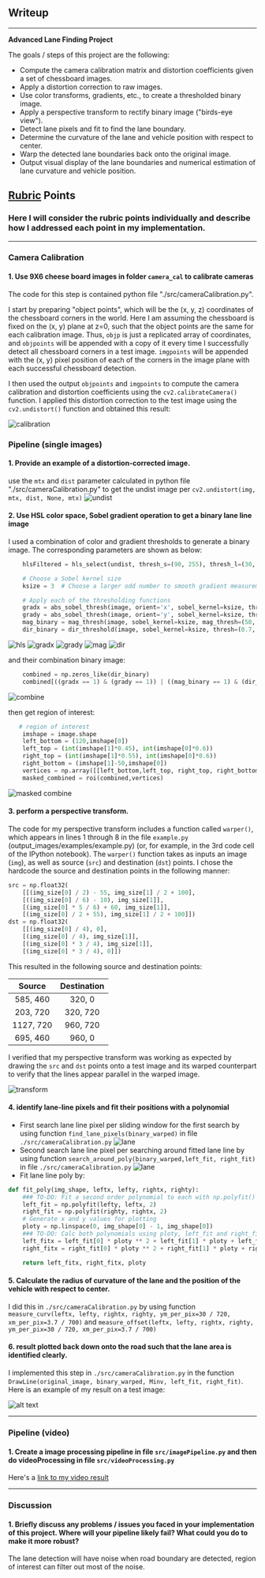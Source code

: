 ## Writeup

---

**Advanced Lane Finding Project**

The goals / steps of this project are the following:

* Compute the camera calibration matrix and distortion coefficients given a set of chessboard images.
* Apply a distortion correction to raw images.
* Use color transforms, gradients, etc., to create a thresholded binary image.
* Apply a perspective transform to rectify binary image ("birds-eye view").
* Detect lane pixels and fit to find the lane boundary.
* Determine the curvature of the lane and vehicle position with respect to center.
* Warp the detected lane boundaries back onto the original image.
* Output visual display of the lane boundaries and numerical estimation of lane curvature and vehicle position.

[//]: # (Image References)

[image1]: ./examples/undistort_output.png "Undistorted"
[image2]: ./test_images/test1.jpg "Road Transformed"
[image3]: ./examples/binary_combo_example.jpg "Binary Example"
[image4]: ./examples/warped_straight_lines.jpg "Warp Example"
[image5]: ./examples/color_fit_lines.jpg "Fit Visual"
[image6]: ./examples/example_output.jpg "Output"
[video1]: ./project_video.mp4 "Video"

## [Rubric](https://review.udacity.com/#!/rubrics/571/view) Points

### Here I will consider the rubric points individually and describe how I addressed each point in my implementation.  

---
### Camera Calibration

#### 1. Use 9X6 cheese board images in folder `camera_cal` to calibrate cameras

The code for this step is contained python file "./src/cameraCalibration.py". 

I start by preparing "object points", which will be the (x, y, z) coordinates of the chessboard corners in the world. Here I am assuming the chessboard is fixed on the (x, y) plane at z=0, such that the object points are the same for each calibration image.  Thus, `objp` is just a replicated array of coordinates, and `objpoints` will be appended with a copy of it every time I successfully detect all chessboard corners in a test image.  `imgpoints` will be appended with the (x, y) pixel position of each of the corners in the image plane with each successful chessboard detection.  

I then used the output `objpoints` and `imgpoints` to compute the camera calibration and distortion coefficients using the `cv2.calibrateCamera()` function.  I applied this distortion correction to the test image using the `cv2.undistort()` function and obtained this result: 

![calibration](./camera_cal_output/calibration1.jpg)

### Pipeline (single images)

#### 1. Provide an example of a distortion-corrected image.

use the `mtx` and `dist` parameter calculated in python file "./src/cameraCalibration.py" to get the undist image per
`cv2.undistort(img, mtx, dist, None, mtx)`
![undist](./output_images/result_undist_straight_lines1.jpg)

#### 2. Use HSL color space, Sobel gradient operation to get a binary lane line image
I used a combination of color and gradient thresholds to generate a binary image. The corresponding parameters are shown as below:
```python
    hlsFiltered = hls_select(undist, thresh_s=(90, 255), thresh_l=(30, 255))

    # Choose a Sobel kernel size
    ksize = 3  # Choose a larger odd number to smooth gradient measurements

    # Apply each of the thresholding functions
    gradx = abs_sobel_thresh(image, orient='x', sobel_kernel=ksize, thresh=(10, 180))
    grady = abs_sobel_thresh(image, orient='y', sobel_kernel=ksize, thresh=(15, 160))
    mag_binary = mag_thresh(image, sobel_kernel=ksize, mag_thresh=(50, 160))
    dir_binary = dir_threshold(image, sobel_kernel=ksize, thresh=(0.7, 1.3))
```

![hls](./output_images/result_hls_straight_lines1.jpg)
![gradx](./output_images/result_gradx_straight_lines1.jpg)
![grady](./output_images/result_grady_straight_lines1.jpg)
![mag](./output_images/result_mag_straight_lines1.jpg)
![dir](./output_images/result_dir_straight_lines1.jpg)

and their combination binary image:
```python    
    combined = np.zeros_like(dir_binary)
    combined[((gradx == 1) & (grady == 1)) | ((mag_binary == 1) & (dir_binary == 1)) | (hlsFiltered == 1)] = 1
```

![combine](./output_images/result_combine_straight_lines1.jpg)

then get region of interest:
```python
   # region of interest
    imshape = image.shape
    left_bottom = (120,imshape[0])
    left_top = (int(imshape[1]*0.45), int(imshape[0]*0.6))
    right_top = (int(imshape[1]*0.55), int(imshape[0]*0.6))
    right_bottom = (imshape[1]-50,imshape[0])
    vertices = np.array([[left_bottom,left_top, right_top, right_bottom]], dtype=np.int32)
    masked_combined = roi(combined,vertices)
```
  
![masked combine](./output_images/result_masked_combine_straight_lines1.jpg)


#### 3. perform a perspective transform.

The code for my perspective transform includes a function called `warper()`, which appears in lines 1 through 8 in the file `example.py` (output_images/examples/example.py) (or, for example, in the 3rd code cell of the IPython notebook).  The `warper()` function takes as inputs an image (`img`), as well as source (`src`) and destination (`dst`) points.  I chose the hardcode the source and destination points in the following manner:

```python
src = np.float32(
    [[(img_size[0] / 2) - 55, img_size[1] / 2 + 100],
    [((img_size[0] / 6) - 10), img_size[1]],
    [(img_size[0] * 5 / 6) + 60, img_size[1]],
    [(img_size[0] / 2 + 55), img_size[1] / 2 + 100]])
dst = np.float32(
    [[(img_size[0] / 4), 0],
    [(img_size[0] / 4), img_size[1]],
    [(img_size[0] * 3 / 4), img_size[1]],
    [(img_size[0] * 3 / 4), 0]])
```

This resulted in the following source and destination points:

| Source        | Destination   | 
|:-------------:|:-------------:| 
| 585, 460      | 320, 0        | 
| 203, 720      | 320, 720      |
| 1127, 720     | 960, 720      |
| 695, 460      | 960, 0        |

I verified that my perspective transform was working as expected by drawing the `src` and `dst` points onto a test image and its warped counterpart to verify that the lines appear parallel in the warped image.

![transform](./output_images/perspective_straight_lines1.jpg)

#### 4. identify lane-line pixels and fit their positions with a polynomial

- First search lane line pixel per sliding window for the first search by using function `find_lane_pixels(binary_warped)` in file `./src/cameraCalibration.py`
![lane](./output_images/result_lane_straight_lines1.jpg)
- Second search lane line pixel per searching around fitted lane line by using function `search_around_poly(binary_warped,left_fit, right_fit)` in file `./src/cameraCalibration.py`
![lane](./output_images/result_lanePloy_straight_lines1.jpg)
- Fit lane line poly by:
```python
def fit_poly(img_shape, leftx, lefty, rightx, righty):
    ### TO-DO: Fit a second order polynomial to each with np.polyfit() ###
    left_fit = np.polyfit(lefty, leftx, 2)
    right_fit = np.polyfit(righty, rightx, 2)
    # Generate x and y values for plotting
    ploty = np.linspace(0, img_shape[0] - 1, img_shape[0])
    ### TO-DO: Calc both polynomials using ploty, left_fit and right_fit ###
    left_fitx = left_fit[0] * ploty ** 2 + left_fit[1] * ploty + left_fit[2]
    right_fitx = right_fit[0] * ploty ** 2 + right_fit[1] * ploty + right_fit[2]

    return left_fitx, right_fitx, ploty
```

#### 5. Calculate the radius of curvature of the lane and the position of the vehicle with respect to center.

I did this in `./src/cameraCalibration.py` by using function ` measure_curv(leftx, lefty, rightx, righty, ym_per_pix=30 / 720, xm_per_pix=3.7 / 700)` and `measure_offset(leftx, lefty, rightx, righty, ym_per_pix=30 / 720, xm_per_pix=3.7 / 700)`

#### 6. result plotted back down onto the road such that the lane area is identified clearly.

I implemented this step in `./src/cameraCalibration.py` in the function `DrawLine(original_image, binary_warped, Minv, left_fit, right_fit)`.  Here is an example of my result on a test image:

![alt text](./output_images/result_result_straight_lines1.jpg)

---

### Pipeline (video)

#### 1. Create a image processing pipeline in file `src/imagePipeline.py` and then do videoProcessing in file `src/videoProcessing.py`
Here's a [link to my video result](./output_video/project_video.mp4)

---

### Discussion

#### 1. Briefly discuss any problems / issues you faced in your implementation of this project.  Where will your pipeline likely fail?  What could you do to make it more robust?

The lane detection will have noise when road boundary are detected, region of interest can filter out most of the noise. 